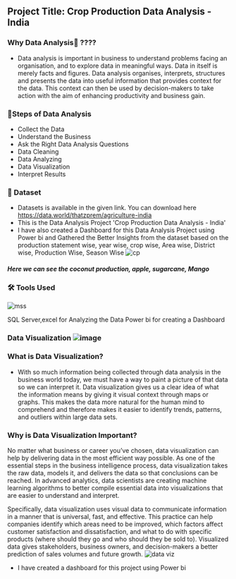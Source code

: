 ##  Project Title: Crop Production Data Analysis - India

### Why Data Analysis🔎 ????
- Data analysis is important in business to understand problems facing an organisation, and to explore data in meaningful ways. Data in itself is merely facts and figures. Data analysis organises, interprets, structures and presents the data into useful information that provides context for the data. This context can then be used by decision-makers to take action with the aim of enhancing productivity and business gain.

### 📝Steps of Data Analysis 
- Collect the Data
- Understand the Business
- Ask the Right Data Analysis Questions
- Data Cleaning
- Data Analyzing
- Data Visualization
- Interpret Results 
 
 ### 📌 Dataset
 
  - Datasets is available in the given link. You can download here https://data.world/thatzprem/agriculture-india 
  - This is the  Data Analysis Project 'Crop Production Data Analysis - India' 
  - I have also created a Dashboard for this Data Analysis Project using Power bi and  Gathered the Better Insights from the dataset based on the production statement wise, year     wise, crop wise, Area wise, District wise, Production Wise, Season Wise 
![cp](https://user-images.githubusercontent.com/79318960/136939523-e12a85eb-0731-4f6f-acf5-dd5ce91a2e94.png)
##### Here we can see the coconut production, apple, sugarcane, Mango
  
 ### 🛠 Tools Used

 ![mss](https://user-images.githubusercontent.com/79318960/137679658-83858a89-2c34-456b-b789-e7d3f63423f5.png)
 
 SQL Server,excel  for Analyzing the Data
 Power bi for creating a Dashboard
 
### Data Visualization ![image](https://user-images.githubusercontent.com/79318960/138238528-1557ae46-4fb3-4bfe-a45c-14c8d992afbd.png)
 
 ### What is Data Visualization?
- With so much information being collected through data analysis in the business world today, we must have a way to paint a picture of that data so we can interpret it. Data       visualization gives us a clear idea of what the information means by giving it visual context through maps or graphs. This makes the data more natural for the human mind to     comprehend and therefore makes it easier to identify trends, patterns, and outliers within large data sets. 

###  Why is Data Visualization Important?
No matter what business or career you’ve chosen, data visualization can help by delivering data in the most efficient way possible. As one of the essential steps in the business intelligence process, data visualization takes the raw data, models it, and delivers the data so that conclusions can be reached. In advanced analytics, data scientists are creating machine learning algorithms to better compile essential data into visualizations that are easier to understand and interpret.

Specifically, data visualization uses visual data to communicate information in a manner that is universal, fast, and effective. This practice can help companies identify which areas need to be improved, which factors affect customer satisfaction and dissatisfaction, and what to do with specific products (where should they go and who should they be sold to). Visualized data gives stakeholders, business owners, and decision-makers a better prediction of sales volumes and future growth. 
![data viz](https://user-images.githubusercontent.com/79318960/138237509-9c35a744-3642-4137-b2d0-957ba94e6a34.png)

- I have created a dashboard for this project using Power bi



 
















 


 



 
